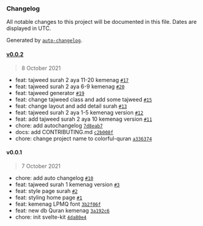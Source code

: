 ### Changelog

All notable changes to this project will be documented in this file. Dates are displayed in UTC.

Generated by [`auto-changelog`](https://github.com/CookPete/auto-changelog).

#### [v0.0.2](https://github.com/kodepintar/colorful-quran/compare/v0.0.1...v0.0.2)

> 8 October 2021

- feat: tajweed surah 2 aya 11-20 kemenag [`#17`](https://github.com/kodepintar/colorful-quran/pull/17)
- feat: tajweed surah 2 aya 6-9 kemenag [`#20`](https://github.com/kodepintar/colorful-quran/pull/20)
- feat: tajweed generator [`#19`](https://github.com/kodepintar/colorful-quran/pull/19)
- feat: change tajweed class and add some tajweed [`#15`](https://github.com/kodepintar/colorful-quran/pull/15)
- feat: change layout and add detail surah [`#13`](https://github.com/kodepintar/colorful-quran/pull/13)
- feat: tajweed surah 2 aya 1-5 kemenag version [`#12`](https://github.com/kodepintar/colorful-quran/pull/12)
- feat: add tajweed surah 2 aya 10 kemenag version [`#11`](https://github.com/kodepintar/colorful-quran/pull/11)
- chore: add autochangelog [`7d8eab7`](https://github.com/kodepintar/colorful-quran/commit/7d8eab7e32f39275357123079dbdd9a0d309d926)
- docs: add CONTRIBUTING.md [`c2b008f`](https://github.com/kodepintar/colorful-quran/commit/c2b008f6b2bed25df339d5671492d99c4f4e7066)
- chore: change project name to colorful-quran [`a336374`](https://github.com/kodepintar/colorful-quran/commit/a3363740ea73e4f2e59e489b16a1d9497ab601ba)

#### v0.0.1

> 7 October 2021

- chore: add auto changelog [`#10`](https://github.com/kodepintar/colorful-quran/pull/10)
- feat: tajweed surah 1 kemenag version [`#3`](https://github.com/kodepintar/colorful-quran/pull/3)
- feat: style page surah [`#2`](https://github.com/kodepintar/colorful-quran/pull/2)
- feat: styling home page [`#1`](https://github.com/kodepintar/colorful-quran/pull/1)
- feat: kemenag LPMQ font [`3b2f06f`](https://github.com/kodepintar/colorful-quran/commit/3b2f06f3dd54057174bf72bb506fbd166c6ca5ed)
- feat: new db Quran kemenag [`3a192c6`](https://github.com/kodepintar/colorful-quran/commit/3a192c666aa45e7f054b8d6edd60214b286709c1)
- chore: init svelte-kit [`4da80e4`](https://github.com/kodepintar/colorful-quran/commit/4da80e4318c6e109d1abb1e3146189e00db7d6b1)
